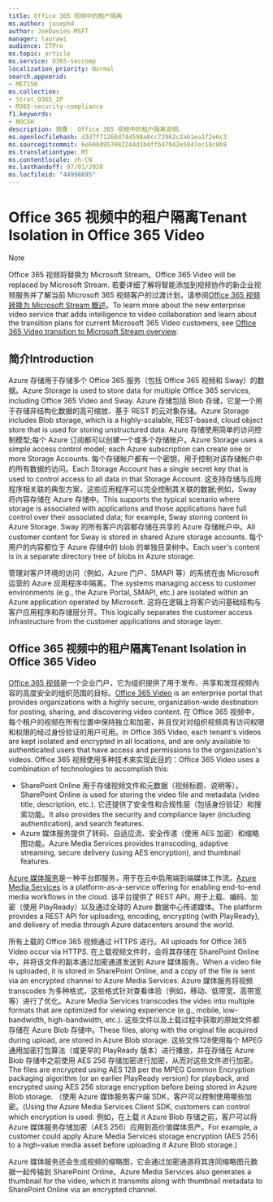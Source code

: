 ```yaml
---
title: Office 365 视频中的租户隔离
ms.author: josephd
author: JoeDavies-MSFT
manager: laurawi
audience: ITPro
ms.topic: article
ms.service: O365-seccomp
localization_priority: Normal
search.appverid:
- MET150
ms.collection:
- Strat_O365_IP
- M365-security-compliance
f1.keywords:
- NOCSH
description: 摘要： Office 365 视频中的租户隔离说明。
ms.openlocfilehash: d3d7f71260d74d598a8cc72962c2ab1ea1f2e6c3
ms.sourcegitcommit: 6e608d957082244d1b4ffb47942e5847ec18c0b9
ms.translationtype: MT
ms.contentlocale: zh-CN
ms.lasthandoff: 07/01/2020
ms.locfileid: "44998695"
---
```

# <a name="tenant-isolation-in-office-365-video"></a><span data-ttu-id="df8b0-103">Office 365 视频中的租户隔离</span><span class="sxs-lookup"><span data-stu-id="df8b0-103">Tenant Isolation in Office 365 Video</span></span>

> [!NOTE]
> <span data-ttu-id="df8b0-104">Office 365 视频将替换为 Microsoft Stream。</span><span class="sxs-lookup"><span data-stu-id="df8b0-104">Office 365 Video will be replaced by Microsoft Stream.</span></span> <span data-ttu-id="df8b0-105">若要详细了解将智能添加到视频协作的新企业视频服务并了解当前 Microsoft 365 视频客户的过渡计划，请参阅[Office 365 视频转换为 Microsoft Stream 概述](https://docs.microsoft.com/stream/migrate-from-office-365)。</span><span class="sxs-lookup"><span data-stu-id="df8b0-105">To learn more about the new enterprise video service that adds intelligence to video collaboration and learn about the transition plans for current Microsoft 365 Video customers, see [Office 365 Video transition to Microsoft Stream overview](https://docs.microsoft.com/stream/migrate-from-office-365).</span></span>

## <a name="introduction"></a><span data-ttu-id="df8b0-106">简介</span><span class="sxs-lookup"><span data-stu-id="df8b0-106">Introduction</span></span>

<span data-ttu-id="df8b0-107">Azure 存储用于存储多个 Office 365 服务（包括 Office 365 视频和 Sway）的数据。</span><span class="sxs-lookup"><span data-stu-id="df8b0-107">Azure Storage is used to store data for multiple Office 365 services, including Office 365 Video and Sway.</span></span> <span data-ttu-id="df8b0-108">Azure 存储包括 Blob 存储，它是一个用于存储非结构化数据的高可缩放、基于 REST 的云对象存储。</span><span class="sxs-lookup"><span data-stu-id="df8b0-108">Azure Storage includes Blob storage, which is a highly-scalable, REST-based, cloud object store that is used for storing unstructured data.</span></span> <span data-ttu-id="df8b0-109">Azure 存储使用简单的访问控制模型;每个 Azure 订阅都可以创建一个或多个存储帐户。</span><span class="sxs-lookup"><span data-stu-id="df8b0-109">Azure Storage uses a simple access control model; each Azure subscription can create one or more Storage Accounts.</span></span> <span data-ttu-id="df8b0-110">每个存储帐户都有一个密钥，用于控制对该存储帐户中的所有数据的访问。</span><span class="sxs-lookup"><span data-stu-id="df8b0-110">Each Storage Account has a single secret key that is used to control access to all data in that Storage Account.</span></span> <span data-ttu-id="df8b0-111">这支持存储与应用程序相关联的典型方案，这些应用程序可以完全控制其关联的数据;例如，Sway 将内容存储在 Azure 存储中。</span><span class="sxs-lookup"><span data-stu-id="df8b0-111">This supports the typical scenario where storage is associated with applications and those applications have full control over their associated data; for example, Sway storing content in Azure Storage.</span></span> <span data-ttu-id="df8b0-112">Sway 的所有客户内容都存储在共享的 Azure 存储帐户中。</span><span class="sxs-lookup"><span data-stu-id="df8b0-112">All customer content for Sway is stored in shared Azure storage accounts.</span></span> <span data-ttu-id="df8b0-113">每个用户的内容都位于 Azure 存储中的 blob 的单独目录树中。</span><span class="sxs-lookup"><span data-stu-id="df8b0-113">Each user's content is in a separate directory tree of blobs in Azure storage.</span></span>

<span data-ttu-id="df8b0-114">管理对客户环境的访问（例如，Azure 门户、SMAPI 等）的系统在由 Microsoft 运营的 Azure 应用程序中隔离。</span><span class="sxs-lookup"><span data-stu-id="df8b0-114">The systems managing access to customer environments (e.g., the Azure Portal, SMAPI, etc.) are isolated within an Azure application operated by Microsoft.</span></span> <span data-ttu-id="df8b0-115">这将在逻辑上将客户访问基础结构与客户应用程序和存储层分开。</span><span class="sxs-lookup"><span data-stu-id="df8b0-115">This logically separates the customer access infrastructure from the customer applications and storage layer.</span></span>

## <a name="tenant-isolation-in-office-365-video"></a><span data-ttu-id="df8b0-116">Office 365 视频中的租户隔离</span><span class="sxs-lookup"><span data-stu-id="df8b0-116">Tenant Isolation in Office 365 Video</span></span>

<span data-ttu-id="df8b0-117">[Office 365 视频](https://support.office.com/article/Meet-Office-365-Video-ca1cc1a9-a615-46e1-b6a3-40dbd99939a6)是一个企业门户，它为组织提供了用于发布、共享和发现视频内容的高度安全的组织范围的目标。</span><span class="sxs-lookup"><span data-stu-id="df8b0-117">[Office 365 Video](https://support.office.com/article/Meet-Office-365-Video-ca1cc1a9-a615-46e1-b6a3-40dbd99939a6) is an enterprise portal that provides organizations with a highly secure, organization-wide destination for posting, sharing, and discovering video content.</span></span> <span data-ttu-id="df8b0-118">在 Office 365 视频中，每个租户的视频在所有位置中保持独立和加密，并且仅对对组织视频具有访问权限和权限的经过身份验证的用户可用。</span><span class="sxs-lookup"><span data-stu-id="df8b0-118">In Office 365 Video, each tenant's videos are kept isolated and encrypted in all locations, and are only available to authenticated users that have access and permissions to the organization's videos.</span></span> <span data-ttu-id="df8b0-119">Office 365 视频使用多种技术来实现此目的：</span><span class="sxs-lookup"><span data-stu-id="df8b0-119">Office 365 Video uses a combination of technologies to accomplish this:</span></span>

- <span data-ttu-id="df8b0-120">SharePoint Online 用于存储视频文件和元数据（视频标题、说明等）。</span><span class="sxs-lookup"><span data-stu-id="df8b0-120">SharePoint Online is used for storing the video file and metadata (video title, description, etc.).</span></span> <span data-ttu-id="df8b0-121">它还提供了安全性和合规性层（包括身份验证）和搜索功能。</span><span class="sxs-lookup"><span data-stu-id="df8b0-121">It also provides the security and compliance layer (including authentication), and search features.</span></span>
- <span data-ttu-id="df8b0-122">Azure 媒体服务提供了转码、自适应流、安全传递（使用 AES 加密）和缩略图功能。</span><span class="sxs-lookup"><span data-stu-id="df8b0-122">Azure Media Services provides transcoding, adaptive streaming, secure delivery (using AES encryption), and thumbnail features.</span></span>

<span data-ttu-id="df8b0-123">[Azure 媒体服务](https://azure.microsoft.com/services/media-services/)是一种平台即服务，用于在云中启用端到端媒体工作流。</span><span class="sxs-lookup"><span data-stu-id="df8b0-123">[Azure Media Services](https://azure.microsoft.com/services/media-services/) is a platform-as-a-service offering for enabling end-to-end media workflows in the cloud.</span></span> <span data-ttu-id="df8b0-124">该平台提供了 REST API，用于上载、编码、加密（使用 PlayReady）以及通过全球的 Azure 数据中心传递媒体。</span><span class="sxs-lookup"><span data-stu-id="df8b0-124">The platform provides a REST API for uploading, encoding, encrypting (with PlayReady), and delivery of media through Azure datacenters around the world.</span></span>

<span data-ttu-id="df8b0-125">所有上载的 Office 365 视频通过 HTTPS 进行。</span><span class="sxs-lookup"><span data-stu-id="df8b0-125">All uploads for Office 365 Video occur via HTTPS.</span></span> <span data-ttu-id="df8b0-126">在上载视频文件时，会将其存储在 SharePoint Online 中，并将该文件的副本通过加密通道发送到 Azure 媒体服务。</span><span class="sxs-lookup"><span data-stu-id="df8b0-126">When a video file is uploaded, it is stored in SharePoint Online, and a copy of the file is sent via an encrypted channel to Azure Media Services.</span></span> <span data-ttu-id="df8b0-127">Azure 媒体服务将视频 transcodes 为多种格式，这些格式针对查看体验（例如，移动、低带宽、高带宽等）进行了优化。</span><span class="sxs-lookup"><span data-stu-id="df8b0-127">Azure Media Services transcodes the video into multiple formats that are optimized for viewing experience (e.g., mobile, low-bandwidth, high-bandwidth, etc.).</span></span> <span data-ttu-id="df8b0-128">这些文件以及上载过程中获取的原始文件都存储在 Azure Blob 存储中。</span><span class="sxs-lookup"><span data-stu-id="df8b0-128">These files, along with the original file acquired during upload, are stored in Azure Blob storage.</span></span> <span data-ttu-id="df8b0-129">这些文件128使用每个 MPEG 通用加密打包算法（或更早的 PlayReady 版本）进行播放，并在存储在 Azure Blob 存储中之前使用 AES 256 存储加密进行加密，从而对这些文件进行加密。</span><span class="sxs-lookup"><span data-stu-id="df8b0-129">The files are encrypted using AES 128 per the MPEG Common Encryption packaging algorithm (or an earlier PlayReady version) for playback, and encrypted using AES 256 storage encryption before being stored in Azure Blob storage.</span></span> <span data-ttu-id="df8b0-130">（使用 Azure 媒体服务客户端 SDK，客户可以控制使用哪些加密。</span><span class="sxs-lookup"><span data-stu-id="df8b0-130">(Using the Azure Media Services Client SDK, customers can control which encryption is used.</span></span> <span data-ttu-id="df8b0-131">例如，在上载 it Azure Blob 存储之前，客户可以将 Azure 媒体服务存储加密（AES 256）应用到高价值媒体资产。</span><span class="sxs-lookup"><span data-stu-id="df8b0-131">For example, a customer could apply Azure Media Services storage encryption (AES 256) to a high-value media asset before uploading it Azure Blob storage.)</span></span>

<span data-ttu-id="df8b0-132">Azure 媒体服务还会生成视频的缩略图，它会通过加密通道将其连同缩略图元数据一起传输到 SharePoint Online。</span><span class="sxs-lookup"><span data-stu-id="df8b0-132">Azure Media Services also generates a thumbnail for the video, which it transmits along with thumbnail metadata to SharePoint Online via an encrypted channel.</span></span>
